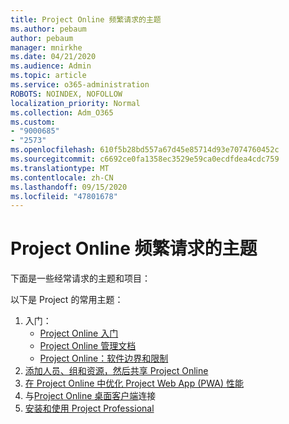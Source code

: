 ```yaml
---
title: Project Online 频繁请求的主题
ms.author: pebaum
author: pebaum
manager: mnirkhe
ms.date: 04/21/2020
ms.audience: Admin
ms.topic: article
ms.service: o365-administration
ROBOTS: NOINDEX, NOFOLLOW
localization_priority: Normal
ms.collection: Adm_O365
ms.custom:
- "9000685"
- "2573"
ms.openlocfilehash: 610f5b28bd557a67d45e85714d93e7074760452c
ms.sourcegitcommit: c6692ce0fa1358ec3529e59ca0ecdfdea4cdc759
ms.translationtype: MT
ms.contentlocale: zh-CN
ms.lasthandoff: 09/15/2020
ms.locfileid: "47801678"
---
```

# <a name="project-online-frequently-requested-topics"></a>Project Online 频繁请求的主题

下面是一些经常请求的主题和项目：

以下是 Project 的常用主题：
1.  入门： 
    -   [Project Online 入门](https://docs.microsoft.comProjectOnline/get-started-with-project-online) 
    -   [Project Online 管理文档](https://docs.microsoft.com/projectonline/project-online) 
    -   [Project Online：软件边界和限制](https://docs.microsoft.com/ProjectOnline/project-online-software-boundaries-and-limits) 
2.  [添加人员、组和资源，然后共享 Project Online](https://docs.microsoft.com/projectonline/step-2-add-people-to-project-online) 
3.  [在 Project Online 中优化 Project Web App (PWA) 性能](https://docs.microsoft.com/projectonline/tune-project-online-performance)
4.  与[Project Online 桌面客户端](https://docs.microsoft.com/projectonline/connect-to-project-online-with-the-project-online-desktop-client)连接 
5.  [安装和使用 Project Professional](https://support.office.com/article/install-project-7059249b-d9fe-4d61-ab96-5c5bf435f281) 

